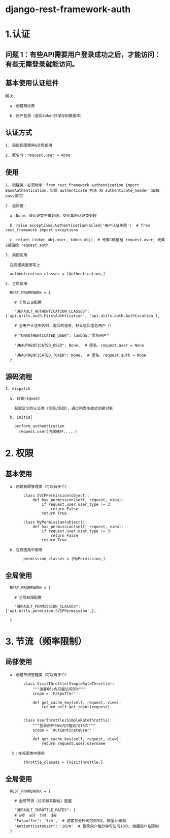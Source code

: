 # django-rest-framework-auth

# 1.认证

  ## 问题 1：有些API需要用户登录成功之后，才能访问：有些无需登录就能访问。
  
  ## 基本使用认证组件
  
    解决：
    
      a：创建两张表
    
      b：用户登录（返回token并保存到数据库）
  
  ## 认证方式
  
    1. 局部视图使用&全局使用
    
    2. 匿名时：request.user = None
  
  ## 使用
  
    1. 创建类：必须继承：from rest_framework.authentication import BaseAuthentication，实现 authenticate 方法 和 authenticate_header（直接pass即可）
    
    2. 返回值：
    
      a：None，该认证类不做处理，交给其他认证类处理
      
      b：raise exceptions.AuthenticationFailed('用户认证失败')  # from rest_framework import exceptions
      
      c：return (token_obj.user, token_obj)  # 元素1赋值给 request.user; 元素2赋值给 request.auth
    
    3. 局部使用
      
      在视图类里面写上
          
      authentication_classes = [Authentication,]
    
    4. 全局使用
    
      REST_FRAMEWORK = {
        
        # 全局认证配置
        
        "DEFAULT_AUTHENTICATION_CLASSES": ['api.utils.auth.FirstAuthtication', 'api.utils.auth.Authtication'],
        
        # 当用户认证失败时，返回的信息，默认返回匿名用户（）
        
        # "UNAUTHENTICATED_USER": lambda:"匿名用户"
        
        "UNAUTHENTICATED_USER": None,  # 匿名，request.user = None
        
        "UNAUTHENTICATED_TOKEN": None,  # 匿名，request.auth = None
      }
      
      
  ## 源码流程
    
    1. dispatch
    
      a. 封装request
        
        获取定义的认证类（全局/局部），通过列表生成式创建对象
    
      b. initial
      
        perform_authentication
          request.user(内部循环.....)
          
# 2. 权限 
  
  ## 基本使用
  
      a：创建权限管理类（可以有多个）

            class SVIPPermission(object):
                def has_permission(self, request, view):
                    if request.user.user_type != 3:
                        return False
                    return True
                    
            class MyPermission(object):
                def has_permission(self, request, view):
                    if request.user.user_type != 3:
                        return False
                    return True
      
      b：在视图类中使用
         
            permission_classes = [MyPermission,]

  ## 全局使用
      
      REST_FRAMEWORK = {
        
        # 全局权限配置
        
        "DEFAULT_PERMISSION_CLASSES": ['api.utils.permision.SVIPPermission',],
        
      }
      
      
# 3. 节流（频率限制）

  ## 局部使用
  
      a：创建节流管理类（可以有多个）

            class VisitThrottle(SimpleRateThrottle):
                """游客60s内只能访问3次"""
                scope = 'Fatpuffer'

                def get_cache_key(self, request, view):
                    return self.get_ident(request)


            class UserThrottle(SimpleRateThrottle):
                """登录用户60s内只能访问10次"""
                scope = 'AutienticateUser'

                def get_cache_key(self, request, view):
                    return request.user.username
                 
       b：在视图类中使用

            throttle_classes = [VisitThrottle,]

  ## 全局使用
      
      REST_FRAMEWORK = {
        
        # 全局节流（访问频率限制）配置
        
        "DEFAULT_THROTTLE_RATES": {
        # s秒  m分  h时  d天
        "Fatpuffer": '3/m',  # 游客每分钟访可问3次，根据ip限制
        "AutienticateUser": '10/m'  # 登录用户每分钟可访问10次，根据用户名限制
      }
        
      
